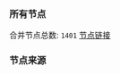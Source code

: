 ### 所有节点
合并节点总数: `1401`
[节点链接](https://raw.githubusercontent.com/rzhy1/11/master/sub/sub_merge_base64.txt)

### 节点来源